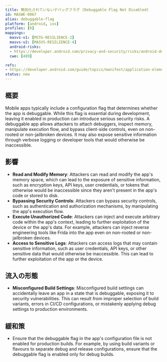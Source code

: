 ```yaml
---
title: 無効化されていないデバッグフラグ (Debuggable Flag Not Disabled)
id: MASWE-0067
alias: debuggable-flag
platform: [android, ios]
profiles: [R]
mappings:
  masvs-v1: [MSTG-RESILIENCE-2]
  masvs-v2: [MASVS-RESILIENCE-4]
  android-risks:
  - https://developer.android.com/privacy-and-security/risks/android-debuggable
  cwe: [489]

refs:
- https://developer.android.com/guide/topics/manifest/application-element
status: new
---
```


## 概要

Mobile apps typically include a configuration flag that determines whether the app is debuggable. While this flag is essential during development, leaving it enabled in production can introduce serious security risks. A debuggable app allows attackers to attach debuggers, inspect memory, manipulate execution flow, and bypass client-side controls, even on non-rooted or non-jailbroken devices. It may also expose sensitive information through verbose logging or developer tools that would otherwise be inaccessible.

## 影響

- **Read and Modify Memory**: Attackers can read and modify the app's memory space, which can lead to the exposure of sensitive information, such as encryption keys, API keys, user credentials, or tokens that otherwise would be inaccessible since they aren't present in the app's code or stored to disk.
- **Bypassing Security Controls**: Attackers can bypass security controls, such as authentication and authorization mechanisms, by manipulating the app's execution flow.
- **Execute Unauthorized Code**: Attackers can inject and execute arbitrary code within the app's context, leading to further exploitation of the device or the app's data. For example, attackers can inject reverse engineering tools like Frida into the app even on non-rooted or non-jailbroken devices.
- **Access to Sensitive Logs**: Attackers can access logs that may contain sensitive information, such as user credentials, API keys, or other sensitive data that would otherwise be inaccessible. This can lead to further exploitation of the app or the device.

## 流入の形態

- **Misconfigured Build Settings**: Misconfigured build settings can accidentally leave an app in a state that is debuggable, exposing it to security vulnerabilities. This can result from improper selection of build variants, errors in CI/CD configurations, or mistakenly applying debug settings to production environments.

## 緩和策

- Ensure that the debuggable flag in the app's configuration file is not enabled for production builds. For example, by using build variants or flavours to separate debug and release configurations, ensure that the debuggable flag is enabled only for debug builds.
